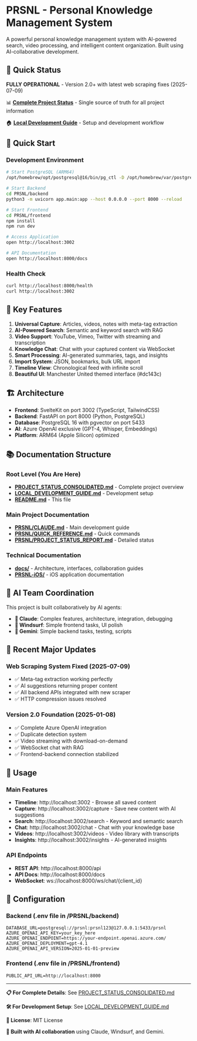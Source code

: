# PRSNL - Personal Knowledge Management System

A powerful personal knowledge management system with AI-powered search, video processing, and intelligent content organization. Built using AI-collaborative development.

## 🎯 Quick Status

**FULLY OPERATIONAL** - Version 2.0+ with latest web scraping fixes (2025-07-09)

📊 **[Complete Project Status](PROJECT_STATUS_CONSOLIDATED.md)** - Single source of truth for all project information

🏠 **[Local Development Guide](LOCAL_DEVELOPMENT_GUIDE.md)** - Setup and development workflow

## 🚀 Quick Start

### Development Environment
```bash
# Start PostgreSQL (ARM64)
/opt/homebrew/opt/postgresql@16/bin/pg_ctl -D /opt/homebrew/var/postgresql@16 start

# Start Backend
cd PRSNL/backend
python3 -m uvicorn app.main:app --host 0.0.0.0 --port 8000 --reload

# Start Frontend  
cd PRSNL/frontend
npm install
npm run dev

# Access Application
open http://localhost:3002

# API Documentation
open http://localhost:8000/docs
```

### Health Check
```bash
curl http://localhost:8000/health
curl http://localhost:3002
```

## 🌟 Key Features

1. **Universal Capture**: Articles, videos, notes with meta-tag extraction
2. **AI-Powered Search**: Semantic and keyword search with RAG
3. **Video Support**: YouTube, Vimeo, Twitter with streaming and transcription  
4. **Knowledge Chat**: Chat with your captured content via WebSocket
5. **Smart Processing**: AI-generated summaries, tags, and insights
6. **Import System**: JSON, bookmarks, bulk URL import
7. **Timeline View**: Chronological feed with infinite scroll
8. **Beautiful UI**: Manchester United themed interface (#dc143c)

## 🏗️ Architecture

- **Frontend**: SvelteKit on port 3002 (TypeScript, TailwindCSS)
- **Backend**: FastAPI on port 8000 (Python, PostgreSQL)
- **Database**: PostgreSQL 16 with pgvector on port 5433
- **AI**: Azure OpenAI exclusive (GPT-4, Whisper, Embeddings)
- **Platform**: ARM64 (Apple Silicon) optimized

## 📚 Documentation Structure

### Root Level (You Are Here)
- **[PROJECT_STATUS_CONSOLIDATED.md](PROJECT_STATUS_CONSOLIDATED.md)** - Complete project overview
- **[LOCAL_DEVELOPMENT_GUIDE.md](LOCAL_DEVELOPMENT_GUIDE.md)** - Development setup
- **[README.md](README.md)** - This file

### Main Project Documentation
- **[PRSNL/CLAUDE.md](PRSNL/CLAUDE.md)** - Main development guide
- **[PRSNL/QUICK_REFERENCE.md](PRSNL/QUICK_REFERENCE.md)** - Quick commands
- **[PRSNL/PROJECT_STATUS_REPORT.md](PRSNL/PROJECT_STATUS_REPORT.md)** - Detailed status

### Technical Documentation  
- **[docs/](docs/)** - Architecture, interfaces, collaboration guides
- **[PRSNL-iOS/](PRSNL-iOS/)** - iOS application documentation

## 🤖 AI Team Coordination

This project is built collaboratively by AI agents:

- **🎨 Claude**: Complex features, architecture, integration, debugging
- **🚀 Windsurf**: Simple frontend tasks, UI polish  
- **🧠 Gemini**: Simple backend tasks, testing, scripts

## 🎉 Recent Major Updates

### Web Scraping System Fixed (2025-07-09)
- ✅ Meta-tag extraction working perfectly
- ✅ AI suggestions returning proper content
- ✅ All backend APIs integrated with new scraper
- ✅ HTTP compression issues resolved

### Version 2.0 Foundation (2025-01-08)  
- ✅ Complete Azure OpenAI integration
- ✅ Duplicate detection system
- ✅ Video streaming with download-on-demand
- ✅ WebSocket chat with RAG
- ✅ Frontend-backend connection stabilized

## 📱 Usage

### Main Features
- **Timeline**: http://localhost:3002 - Browse all saved content
- **Capture**: http://localhost:3002/capture - Save new content with AI suggestions
- **Search**: http://localhost:3002/search - Keyword and semantic search
- **Chat**: http://localhost:3002/chat - Chat with your knowledge base
- **Videos**: http://localhost:3002/videos - Video library with transcripts
- **Insights**: http://localhost:3002/insights - AI-generated insights

### API Endpoints
- **REST API**: http://localhost:8000/api
- **API Docs**: http://localhost:8000/docs
- **WebSocket**: ws://localhost:8000/ws/chat/{client_id}

## 🔧 Configuration

### Backend (.env file in /PRSNL/backend)
```env
DATABASE_URL=postgresql://prsnl:prsnl123@127.0.0.1:5433/prsnl
AZURE_OPENAI_API_KEY=your_key_here
AZURE_OPENAI_ENDPOINT=https://your-endpoint.openai.azure.com/
AZURE_OPENAI_DEPLOYMENT=gpt-4.1
AZURE_OPENAI_API_VERSION=2025-01-01-preview
```

### Frontend (.env file in /PRSNL/frontend)
```env
PUBLIC_API_URL=http://localhost:8000
```

---

**📋 For Complete Details**: See [PROJECT_STATUS_CONSOLIDATED.md](PROJECT_STATUS_CONSOLIDATED.md)

**🛠️ For Development Setup**: See [LOCAL_DEVELOPMENT_GUIDE.md](LOCAL_DEVELOPMENT_GUIDE.md)

**📄 License**: MIT License

**🙏 Built with AI collaboration** using Claude, Windsurf, and Gemini.
